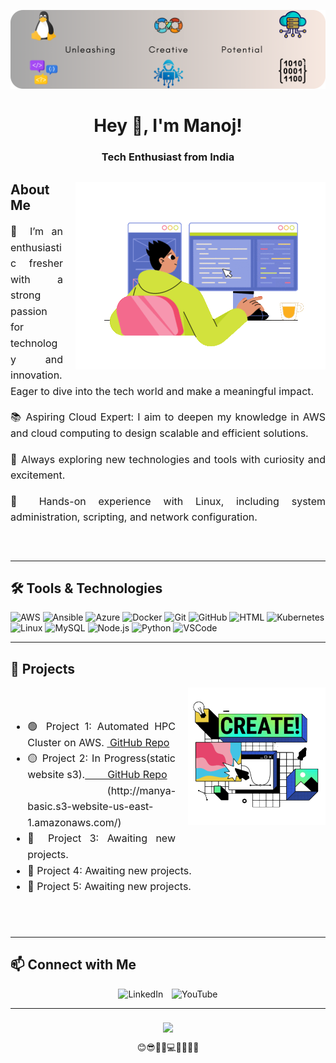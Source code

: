![logo](https://github.com/manojz4/github_readme/blob/main/manoj_made-modified.png)

<h1 align="center">Hey 👋, I'm Manoj!</h1>
<h3 align="center">Tech Enthusiast from India</h3>

<div style="max-width: 800px; margin: auto; position: relative;">
  <img align="right" alt="Coding" width="400" src="https://github.com/manojz4/github_readme/blob/main/juicy-man-programmer-writing-code-and-make-web-design-on-a-pc.gif" style="margin-left: 20px; margin-bottom: 20px; float: right; max-width: 100%; height: auto;">

  <h2>About Me</h2>
  <div style="text-align: justify; font-size: 16px; line-height: 1.6;">
    <p>🌟 I’m an enthusiastic fresher with a strong passion for technology and innovation. Eager to dive into the tech world and make a meaningful impact.</p>
    <p>📚 Aspiring Cloud Expert: I aim to deepen my knowledge in AWS and cloud computing to design scalable and efficient solutions.</p>
    <p>🤖 Always exploring new technologies and tools with curiosity and excitement.</p>
    <p>🐧 Hands-on experience with Linux, including system administration, scripting, and network configuration.</p>
    <br> <!-- Added line break here -->
  </div>
</div>

---

<h2 align="left">🛠️ Tools & Technologies</h2>

<div align="left" style="flex-wrap: wrap; max-width: 800px;">
  <img src="https://skillicons.dev/icons?i=aws" height="40" alt="AWS" />
  <img src="https://skillicons.dev/icons?i=ansible" height="40" alt="Ansible" />
  <img src="https://skillicons.dev/icons?i=azure" height="40" alt="Azure" />
  <img src="https://skillicons.dev/icons?i=docker" height="40" alt="Docker" />
  <img src="https://skillicons.dev/icons?i=git" height="40" alt="Git" />
  <img src="https://skillicons.dev/icons?i=github" height="40" alt="GitHub" />
  <img src="https://skillicons.dev/icons?i=html" height="40" alt="HTML" />
  <img src="https://skillicons.dev/icons?i=kubernetes" height="40" alt="Kubernetes" />
  <img src="https://skillicons.dev/icons?i=linux" height="40" alt="Linux" />
  <img src="https://skillicons.dev/icons?i=mysql" height="40" alt="MySQL" />
  <img src="https://skillicons.dev/icons?i=nodejs" height="40" alt="Node.js" />
  <img src="https://skillicons.dev/icons?i=py" height="40" alt="Python" />
  <img src="https://skillicons.dev/icons?i=vscode" height="40" alt="VSCode" />
</div>

---

<h2 align="left">📂 Projects</h2>

<div style="max-width: 800px; margin: auto; position: relative;">
  <img align="right" alt="Coding" width="220" src="https://github.com/manojz4/github_readme/blob/main/memphis-web-design-with-the-word-create.gif" style="margin-left: 20px; margin-bottom: 20px; float: right; max-width: 100%; height: auto; vertical-align: middle;">
<br> <!-- Added line break here -->
  <br> <!-- Added line break here -->
  
  <ul style="text-align: justify; font-size: 16px; line-height: 1.6;">
    <li> 🟢 Project 1: Automated HPC Cluster on AWS. <a href="https://github.com/manojz4/CDAC_PROJECT.git" target="_blank">‎ GitHub Repo</a></li>
    <li> 🟡 Project 2: In Progress(static website s3).‎<a href="https://github.com/manojz4/AWS_Project_static_website.git" target="_blank">‎  ‎ ‎ ‎‎ ‎ ‎  ‎ ‎‎ GitHub Repo</a></li>‎ ‎ ‎ ‎ ‎ ‎ ‎ ‎  ‎ ‎ ‎ ‎ ‎ ‎ ‎ ‎ ‎ ‎ ‎ ‎ ‎ ‎ ‎(http://manya-basic.s3-website-us-east-1.amazonaws.com/)
    <li> 🔴 Project 3: Awaiting new projects.</li>
    <li> 🔴 Project 4: Awaiting new projects.</li>
    <li> 🔴 Project 5: Awaiting new projects.</li>
    <br> <!-- Added line break here -->
    <br> <!-- Added line break here -->
  </ul>
</div>

---

<h2 align="left">📫 Connect with Me</h2>

<div align="center">
  <a href="https://www.linkedin.com/in/manoj-padvi" target="_blank" style="text-decoration: none; margin-right: 10px;">
    <img src="https://raw.githubusercontent.com/maurodesouza/profile-readme-generator/master/src/assets/icons/social/linkedin/default.svg" width="52" height="40" alt="LinkedIn" />
  </a>
  <a href="https://www.youtube.com/channel/UCnrn7DbMlnD8YZAeVDH4j-g" target="_blank" style="text-decoration: none;">
    <img src="https://raw.githubusercontent.com/maurodesouza/profile-readme-generator/master/src/assets/icons/social/youtube/default.svg" width="52" height="40" alt="YouTube" />
  </a>
</div>

---

<div align="center" style="position: relative; margin-top: 20px;">
  <img src="https://profile-counter.glitch.me/manojz4/count.svg?" style="vertical-align: middle;" />
  <p>😊😎🚀✨💻👨‍💻🌟🎉</p>
</div>
